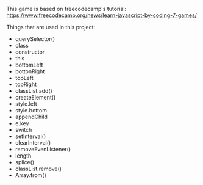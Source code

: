 This game is based on freecodecamp's tutorial:
https://www.freecodecamp.org/news/learn-javascript-by-coding-7-games/

Things that are used in this project:

- querySelector()
- class
- constructor
- this
- bottomLeft
- bottonRight
- topLeft
- topRight
- classList.add()
- createElement()
- style.left
- style.bottom
- appendChild
- e.key
- switch
- setInterval()
- clearInterval()
- removeEvenListener()
- length
- splice()
- classList.remove()
- Array.from()

